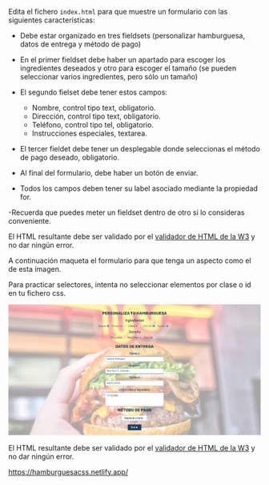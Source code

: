 Edita el fichero `index.html` para que muestre un formulario con las siguientes características:

- Debe estar organizado en tres fieldsets (personalizar hamburguesa, datos de entrega y método de pago)

- En el primer fieldset debe haber un apartado para escoger los ingredientes deseados y otro para escoger el tamaño (se pueden seleccionar varios ingredientes, pero sólo un tamaño)

- El segundo fielset debe tener estos campos:

  - Nombre, control tipo text, obligatorio.
  - Dirección, control tipo text, obligatorio.
  - Teléfono, control tipo tel, obligatorio.
  - Instrucciones especiales, textarea.

- El tercer fieldet debe tener un desplegable donde seleccionas el método de pago deseado, obligatorio.

- Al final del formulario, debe haber un botón de enviar.

- Todos los campos deben tener su label asociado mediante la propiedad for.

-Recuerda que puedes meter un fieldset dentro de otro si lo consideras conveniente.

El HTML resultante debe ser validado por el [validador de HTML de la W3](https://validator.w3.org/#validate_by_input) y no dar ningún error.

A continuación maqueta el formulario para que tenga un aspecto como el de esta imagen.

Para practicar selectores, intenta no seleccionar elementos por clase o id en tu fichero css.

![Aspecto formulario](./formulario.png)

El HTML resultante debe ser validado por el [validador de HTML de la W3](https://validator.w3.org/#validate_by_input) y no dar ningún error.

https://hamburguesacss.netlify.app/
